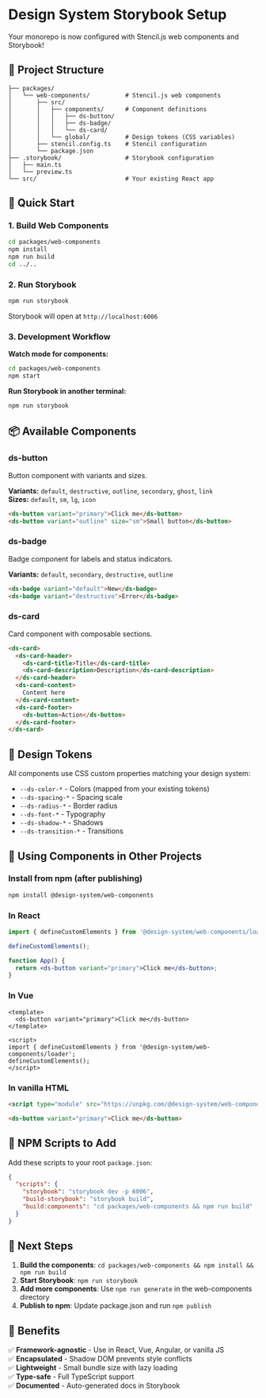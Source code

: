 # Design System Storybook Setup

Your monorepo is now configured with Stencil.js web components and Storybook!

## 📁 Project Structure

```
├── packages/
│   └── web-components/          # Stencil.js web components
│       ├── src/
│       │   ├── components/      # Component definitions
│       │   │   ├── ds-button/
│       │   │   ├── ds-badge/
│       │   │   └── ds-card/
│       │   └── global/          # Design tokens (CSS variables)
│       ├── stencil.config.ts    # Stencil configuration
│       └── package.json
├── .storybook/                  # Storybook configuration
│   ├── main.ts
│   └── preview.ts
└── src/                         # Your existing React app
```

## 🚀 Quick Start

### 1. Build Web Components

```bash
cd packages/web-components
npm install
npm run build
cd ../..
```

### 2. Run Storybook

```bash
npm run storybook
```

Storybook will open at `http://localhost:6006`

### 3. Development Workflow

**Watch mode for components:**
```bash
cd packages/web-components
npm start
```

**Run Storybook in another terminal:**
```bash
npm run storybook
```

## 📦 Available Components

### ds-button
Button component with variants and sizes.

**Variants:** `default`, `destructive`, `outline`, `secondary`, `ghost`, `link`  
**Sizes:** `default`, `sm`, `lg`, `icon`

```html
<ds-button variant="primary">Click me</ds-button>
<ds-button variant="outline" size="sm">Small button</ds-button>
```

### ds-badge
Badge component for labels and status indicators.

**Variants:** `default`, `secondary`, `destructive`, `outline`

```html
<ds-badge variant="default">New</ds-badge>
<ds-badge variant="destructive">Error</ds-badge>
```

### ds-card
Card component with composable sections.

```html
<ds-card>
  <ds-card-header>
    <ds-card-title>Title</ds-card-title>
    <ds-card-description>Description</ds-card-description>
  </ds-card-header>
  <ds-card-content>
    Content here
  </ds-card-content>
  <ds-card-footer>
    <ds-button>Action</ds-button>
  </ds-card-footer>
</ds-card>
```

## 🎨 Design Tokens

All components use CSS custom properties matching your design system:

- `--ds-color-*` - Colors (mapped from your existing tokens)
- `--ds-spacing-*` - Spacing scale
- `--ds-radius-*` - Border radius
- `--ds-font-*` - Typography
- `--ds-shadow-*` - Shadows
- `--ds-transition-*` - Transitions

## 🔧 Using Components in Other Projects

### Install from npm (after publishing)

```bash
npm install @design-system/web-components
```

### In React

```jsx
import { defineCustomElements } from '@design-system/web-components/loader';

defineCustomElements();

function App() {
  return <ds-button variant="primary">Click me</ds-button>;
}
```

### In Vue

```vue
<template>
  <ds-button variant="primary">Click me</ds-button>
</template>

<script>
import { defineCustomElements } from '@design-system/web-components/loader';
defineCustomElements();
</script>
```

### In vanilla HTML

```html
<script type="module" src="https://unpkg.com/@design-system/web-components/dist/design-system/design-system.esm.js"></script>

<ds-button variant="primary">Click me</ds-button>
```

## 📝 NPM Scripts to Add

Add these scripts to your root `package.json`:

```json
{
  "scripts": {
    "storybook": "storybook dev -p 6006",
    "build-storybook": "storybook build",
    "build:components": "cd packages/web-components && npm run build"
  }
}
```

## 🎯 Next Steps

1. **Build the components**: `cd packages/web-components && npm install && npm run build`
2. **Start Storybook**: `npm run storybook`
3. **Add more components**: Use `npm run generate` in the web-components directory
4. **Publish to npm**: Update package.json and run `npm publish`

## 🌟 Benefits

✅ **Framework-agnostic** - Use in React, Vue, Angular, or vanilla JS  
✅ **Encapsulated** - Shadow DOM prevents style conflicts  
✅ **Lightweight** - Small bundle size with lazy loading  
✅ **Type-safe** - Full TypeScript support  
✅ **Documented** - Auto-generated docs in Storybook
